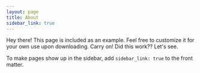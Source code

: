```yaml
---
layout: page
title: About
sidebar_link: true
---
```


<p class="message">
  Hey there! This page is included as an example. Feel free to customize it
  for your own use upon downloading. Carry on!
  Did this work?? Let's see.
</p>

To make pages show up in the sidebar, add `sidebar_link: true` to the front
matter.
